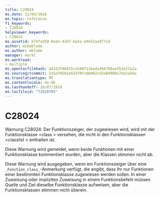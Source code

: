```yaml
---
title: C28024
ms.date: 11/04/2016
ms.topic: reference
f1_keywords:
- C28024
helpviewer_keywords:
- C28024
ms.assetid: b74fad50-0a2e-43d7-ba5e-e9432aa9f7c8
author: mikeblome
ms.author: mblome
manager: markl
ms.workload:
- multiple
ms.openlocfilehash: 44313f86815ca540f12eada366788aafb2e2fa2a
ms.sourcegitcommit: 535ef05b1e553f0fc66082cd2e0998817eb2a56a
ms.translationtype: MT
ms.contentlocale: de-DE
ms.lasthandoff: 10/07/2019
ms.locfileid: "72010765"
---
```

# <a name="c28024"></a>C28024
Warnung C28024: Der Funktionszeiger, der zugewiesen wird, wird mit der Funktionsklasse \<class > versehen, die nicht in den Funktionsklassen \<classlist > enthalten ist.

 Diese Warnung wird gemeldet, wenn beide Funktionen mit einer Funktionsklasse kommentiert wurden, aber die Klassen stimmen nicht ab.

 Diese Warnung wird ausgegeben, wenn ein Funktionszeiger über eine `_Function_class_`-Anmerkung verfügt, die angibt, dass Ihr nur Funktionen einer bestimmten Funktionsklasse zugewiesen werden sollen. In einer Zuweisung oder impliziten Zuweisung in einem Funktionsbefehl müssen Quelle und Ziel dieselbe Funktionsklasse aufweisen, aber die Funktionsklassen stimmen nicht überein.